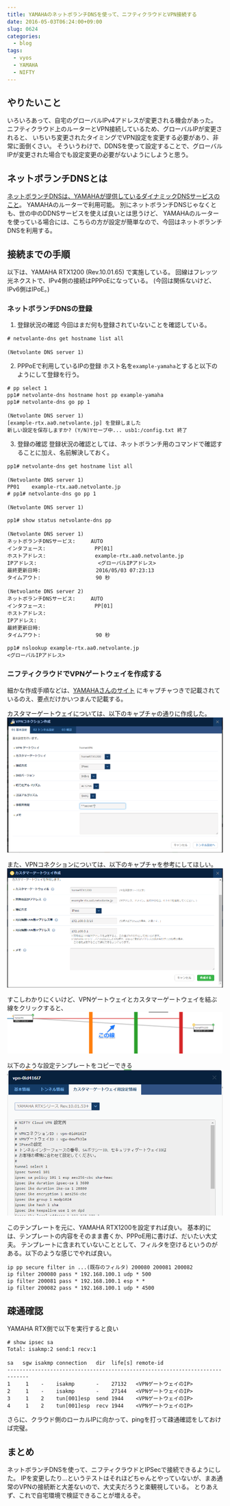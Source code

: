 ```yaml
---
title: YAMAHAのネットボランチDNSを使って、ニフティクラウドとVPN接続する
date: 2016-05-03T06:24:00+09:00
slug: 0624
categories:
  - blog
tags:
  - vyos
  - YAMAHA
  - NIFTY
---
```



## やりたいこと

いろいろあって、自宅のグローバルIPv4アドレスが変更される機会があった。
ニフティクラウド上のルーターとVPN接続しているため、グローバルIPが変更されると、
いちいち変更されたタイミングでVPN設定を変更する必要があり、非常に面倒くさい。
そういうわけで、DDNSを使って設定することで、グローバルIPが変更された場合でも設定変更の必要がないようにしようと思う。


## ネットボランチDNSとは
[ネットボランチDNSは、YAMAHAが提供しているダイナミックDNSサービスのこと](http://www.rtpro.yamaha.co.jp/RT/FAQ/NetVolanteDNS/index.html)。
YAMAHAのルーターで利用可能。
別にネットボランチDNSじゃなくとも、世の中のDDNSサービスを使えば良いとは思うけど、
YAMAHAのルーターを使っている場合には、こちらの方が設定が簡単なので、今回はネットボランチDNSを利用する。

## 接続までの手順

以下は、YAMAHA RTX1200 (Rev.10.01.65) で実施している。
回線はフレッツ光ネクストで、IPv4側の接続はPPPoEになっている。
(今回は関係ないけど、IPv6側はIPoE。)

### ネットボランチDNSの登録

1. 登録状況の確認
今回はまだ何も登録されていないことを確認している。
```
# netvolante-dns get hostname list all

(Netvolante DNS server 1)
```
2. PPPoEで利用しているIPの登録
ホスト名を`example-yamaha`とすると以下のようにして登録を行う。
```
# pp select 1
pp1# netvolante-dns hostname host pp example-yamaha
pp1# netvolante-dns go pp 1

(Netvolante DNS server 1)
[example-rtx.aa0.netvolante.jp] を登録しました
新しい設定を保存しますか? (Y/N)Yセーブ中... usb1:/config.txt 終了
```
3. 登録の確認
登録状況の確認としては、ネットボランチ用のコマンドで確認することに加え、名前解決しておく。
```
pp1# netvolante-dns get hostname list all

(Netvolante DNS server 1)
PP01    example-rtx.aa0.netvolante.jp
# pp1# netvolante-dns go pp 1

(Netvolante DNS server 1)
```
```
pp1# show status netvolante-dns pp

(Netvolante DNS server 1)
ネットボランチDNSサービス:     AUTO
インタフェース:                PP[01]
ホストアドレス:                example-rtx.aa0.netvolante.jp
IPアドレス:                    <グローバルIPアドレス>
最終更新日時:                  2016/05/03 07:23:13
タイムアウト:                  90 秒

(Netvolante DNS server 2)
ネットボランチDNSサービス:     AUTO
インタフェース:                PP[01]
ホストアドレス:
IPアドレス:
最終更新日時:
タイムアウト:                  90 秒
```
```
pp1# nslookup example-rtx.aa0.netvolante.jp
<グローバルIPアドレス>
```

### ニフティクラウドでVPNゲートウェイを作成する

細かな作成手順などは、[YAMAHAさんのサイト](http://jp.yamaha.com/products/network/solution/dns_cloud/nifty_cloud/) にキャプチャつきで記載されているのえ、要点だけかいつまんで記載する。

カスタマーゲートウェイについては、以下のキャプチャの通りに作成した。
![](/images/2016/vpn/create_vpn_connection.png)

また、VPNコネクションについては、以下のキャプチャを参考にしてほしい。
![](/images/2016/vpn/customer_gateway.png)

すこしわかりにくいけど、VPNゲートウェイとカスタマーゲートウェイを結ぶ線をクリックすると、
![](/images/2016/vpn/network_line.png)

以下のような設定テンプレートをコピーできる
![](/images/2016/vpn/template.png)

このテンプレートを元に、YAMAHA RTX1200を設定すれば良い。
基本的には、テンプレートの内容をそのまま書くか、PPPoE用に書けば、だいたい大丈夫。
テンプレートに含まれていないこととして、フィルタを空けるというのがある。以下のような感じでやれば良い。
```
ip pp secure filter in ...(既存のフィルタ) 200080 200081 200082
ip filter 200080 pass * 192.168.100.1 udp * 500
ip filter 200081 pass * 192.168.100.1 esp * *
ip filter 200082 pass * 192.168.100.1 udp * 4500
```

## 疎通確認

YAMAHA RTX側で以下を実行すると良い
```
# show ipsec sa
Total: isakmp:2 send:1 recv:1

sa   sgw isakmp connection   dir  life[s] remote-id
-----------------------------------------------------------------------------
1     1    -    isakmp       -    27132   <VPNゲートウェイのIP>
2     1    -    isakmp       -    27144   <VPNゲートウェイのIP>
3     1    2    tun[001]esp  send 1944    <VPNゲートウェイのIP>
4     1    2    tun[001]esp  recv 1944    <VPNゲートウェイのIP>
```

さらに、クラウド側のローカルIPに向かって、pingを打って疎通確認をしておけば完璧。


## まとめ

ネットボランチDNSを使って、ニフティクラウドとIPSecで接続できるようにした。
IPを変更したり...というテストはそれほどちゃんとやっていないが、まあ通常のVPNの接続断と大差ないので、大丈夫だろうと楽観視している。
とりあえず、これで自宅環境で検証できることが増えるぞ。

